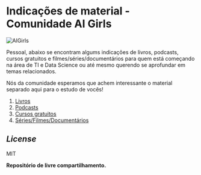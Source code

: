 # Indicações de material - Comunidade AI Girls

![AIGirls](https://trello.com/1/cards/5e557df4c9fb3a4f7024c2a4/attachments/5e56d0b24e9997076cd28816/previews/5e56d0b34e9997076cd28839/download/logoAIGirls_fundos_escuros.png "AIGirls")

Pessoal, abaixo se encontram algums indicações de livros, podcasts, cursos gratuitos e filmes/séries/documentários para quem está começando na área de TI e Data Science ou até mesmo querendo se aprofundar em temas relacionados.

Nós da comunidade esperamos que achem interessante o material separado aqui para o estudo de vocês!

1. [Livros]
2. [Podcasts]
3. [Cursos gratuitos]
4. [Séries/Filmes/Documentários]

## _License_

MIT

**Repositório de livre compartilhamento.**

   [Livros]: <Indicações_Livros.md>
   [Podcasts]: <Indicações_Podcasts.md>
   [Cursos gratuitos]: <CursosGratuitos.md>
   [Séries/Filmes/Documentários]: <ParaAssistir.md>
   
